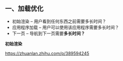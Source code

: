 ## 一、加载优化

- 初始渲染 – 用户看到任何东西之前需要多长时间？
- 应用程序加载 – 用户可以使用该应用程序需要多长时间？
- 下一页 – 导航到下一页需要**多长时间？**

**初始渲染**

https://zhuanlan.zhihu.com/p/389594245

